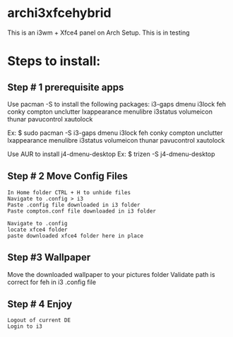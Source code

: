 # archi3xfcehybrid
This is an i3wm + Xfce4 panel on Arch Setup. 
This is in testing

# Steps to install:
## Step # 1 prerequisite apps
  Use pacman -S to install the following packages:
  i3-gaps dmenu i3lock feh conky compton unclutter lxappearance menulibre i3status volumeicon thunar pavucontrol xautolock

  Ex: $ sudo pacman -S i3-gaps dmenu i3lock feh conky compton unclutter lxappearance menulibre i3status volumeicon thunar   pavucontrol xautolock

  Use AUR to install j4-dmenu-desktop
  Ex: $ trizen -S j4-dmenu-desktop
  
  ## Step # 2 Move Config Files
  
    In Home folder CTRL + H to unhide files
    Navigate to .config > i3
    Paste .config file downloaded in i3 folder
    Paste compton.conf file downloaded in i3 folder
    
    Navigate to .config
    locate xfce4 folder
    paste downloaded xfce4 folder here in place
 
 ## Step #3 Wallpaper
 Move the downloaded wallpaper to your pictures folder
 Validate path is correct for feh in i3 .config file
 
## Step # 4 Enjoy
    Logout of current DE
    Login to i3
    
    
    


